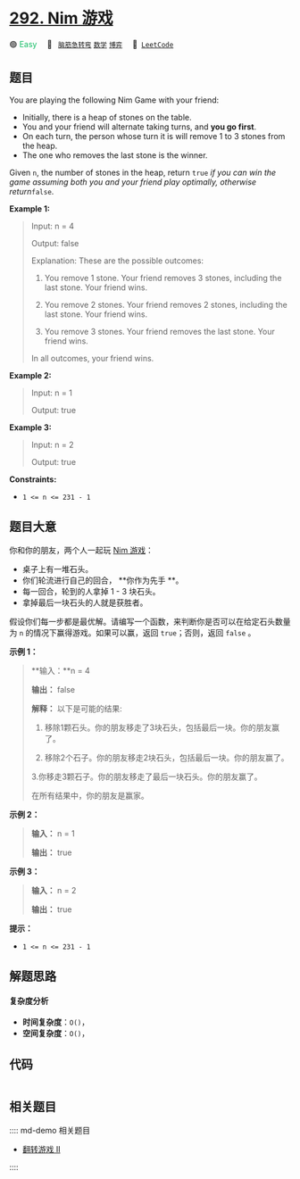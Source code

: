 # [292. Nim 游戏](https://leetcode.com/problems/nim-game)

🟢 <font color=#15bd66>Easy</font>&emsp; 🔖&ensp; [`脑筋急转弯`](/leetcode/outline/tag/brainteaser.md) [`数学`](/leetcode/outline/tag/math.md) [`博弈`](/leetcode/outline/tag/game-theory.md)&emsp; 🔗&ensp;[`LeetCode`](https://leetcode.com/problems/nim-game)


## 题目

You are playing the following Nim Game with your friend:

  * Initially, there is a heap of stones on the table.
  * You and your friend will alternate taking turns, and **you go first**.
  * On each turn, the person whose turn it is will remove 1 to 3 stones from the heap.
  * The one who removes the last stone is the winner.

Given `n`, the number of stones in the heap, return `true` _if you can win the
game assuming both you and your friend play optimally, otherwise
return_`false`.



**Example 1:**

> Input: n = 4
> 
> Output: false
> 
> Explanation: These are the possible outcomes:
> 
> 1. You remove 1 stone. Your friend removes 3 stones, including the last stone. Your friend wins.
> 
> 2. You remove 2 stones. Your friend removes 2 stones, including the last stone. Your friend wins.
> 
> 3. You remove 3 stones. Your friend removes the last stone. Your friend wins.
> 
> In all outcomes, your friend wins.

**Example 2:**

> Input: n = 1
> 
> Output: true

**Example 3:**

> Input: n = 2
> 
> Output: true

**Constraints:**

  * `1 <= n <= 231 - 1`


## 题目大意

你和你的朋友，两个人一起玩 [Nim 游戏](https://baike.baidu.com/item/Nim游戏/6737105)：

  * 桌子上有一堆石头。
  * 你们轮流进行自己的回合， **你作为先手  **。
  * 每一回合，轮到的人拿掉 1 - 3 块石头。
  * 拿掉最后一块石头的人就是获胜者。

假设你们每一步都是最优解。请编写一个函数，来判断你是否可以在给定石头数量为 `n` 的情况下赢得游戏。如果可以赢，返回 `true`；否则，返回
`false` 。



**示例 1：**

> 
> 
> 
> 
> 
> **输入：**n = 4
> 
> **输出：** false 
> 
> **解释：** 以下是可能的结果:
> 
> 1. 移除1颗石头。你的朋友移走了3块石头，包括最后一块。你的朋友赢了。
> 
> 2. 移除2个石子。你的朋友移走2块石头，包括最后一块。你的朋友赢了。
> 
> 3.你移走3颗石子。你的朋友移走了最后一块石头。你的朋友赢了。
> 
> 在所有结果中，你的朋友是赢家。
> 
> 

**示例 2：**

> 
> 
> 
> 
> 
> **输入：** n = 1
> 
> **输出：** true
> 
> 

**示例 3：**

> 
> 
> 
> 
> 
> **输入：** n = 2
> 
> **输出：** true
> 
> 



**提示：**

  * `1 <= n <= 231 - 1`


## 解题思路

#### 复杂度分析

- **时间复杂度**：`O()`，
- **空间复杂度**：`O()`，

## 代码

```javascript

```

## 相关题目

:::: md-demo 相关题目
- [翻转游戏 II](https://leetcode.com/problems/flip-game-ii)

::::
